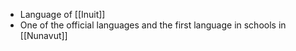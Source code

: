 - Language of [[Inuit]]
- One of the official languages and the first language in schools in [[Nunavut]]